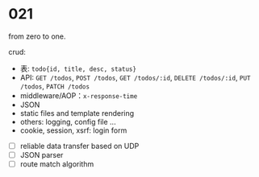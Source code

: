 # 021
from zero to one.

crud:
- 表: `todo{id, title, desc, status}`
- API: `GET /todos`, `POST /todos`, `GET /todos/:id`, `DELETE /todos/:id`, `PUT /todos`, `PATCH /todos`
- middleware/AOP：`x-response-time`
- JSON
- static files and template rendering
- others: logging, config file ...
- cookie, session, xsrf: login form

- [ ] reliable data transfer based on UDP
- [ ] JSON parser
- [ ] route match algorithm
